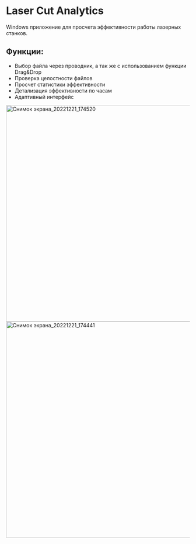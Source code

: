 # Laser Cut Analytics

Windows приложение для просчета эффективности работы лазерных станков.

Функции:
--------
- Выбор файла через проводник, а так же с использованием функции Drag&Drop
- Проверка целостности файлов
- Просчет статистики эффективности 
- Детализация эффективности по часам 
- Адаптивный интерфейс

<img width="591" alt="Снимок экрана_20221221_174520" src="https://user-images.githubusercontent.com/40370448/208945264-da7b3156-9531-4c8e-97a4-40ce2b796127.png">
<img width="591" alt="Снимок экрана_20221221_174441" src="https://user-images.githubusercontent.com/40370448/208945340-8bc32cf7-cc70-4b04-9fd9-e2637a07531b.png">
